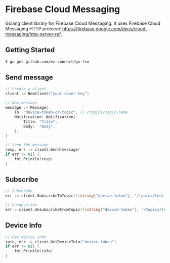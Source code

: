# Firebase Cloud Messaging

Golang client library for Firebase Cloud Messaging.
It uses Firebase Cloud Messaging HTTP protocol: https://firebase.google.com/docs/cloud-messaging/http-server-ref.

## Getting Started

```sh
$ go get github.com/ez-connect/go-fcm
```

## Send message

```go
// Create a client
client := NewClient("your-sever-key")

// New message
message := Message{
    To: "device-token-or-topic", // /topics/topic-name
    Notification: Notification{
        Title: "Title",
        Body:  "Body",
    },
}

// Send the message
resp, err := client.Send(message)
if err != nil {
    fmt.Println(resp)
}
```
## Subscribe

```go
// Subscribe
err := client.SubscribeToTopic([]string{"device-token"}, "/topics/test-topic-name")

// Unsubscribe
err = client.UnsubscribeFromTopic([]string{"device-token"}, "/topics/test-topic-name")
```

## Device Info

```go
// Get device info
info, err := client.GetDeviceInfo("device-token")
if err != nil {
    fmt.Println(info)
}
```
